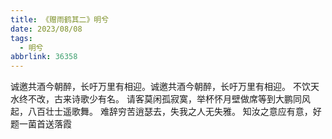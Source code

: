 ```yaml
---
title: 《赠雨鹤其二》明兮
date: 2023/08/08
tags:
  - 明兮
abbrlink: 36358
---
```

诚邀共酒今朝醉，长吁万里有相迎。诚邀共酒今朝醉，长吁万里有相迎。
不饮天水终不改，古来诗歌少有名。
请客莫闲孤寂寞，举杯怀月壁做席等到大鹏同风起，八百壮士遥歌舞。
难辞穷苦逍瑟去，失我之人无失雅。
知汝之意应有意，好题一菌首送落霞
